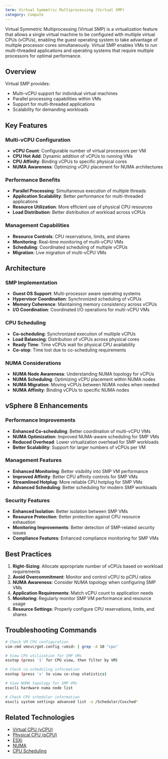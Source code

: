```yaml
---
term: Virtual Symmetric Multiprocessing (Virtual SMP)
category: Compute
---
```


Virtual Symmetric Multiprocessing (Virtual SMP) is a virtualization feature that allows a single virtual machine to be configured with multiple virtual CPUs (vCPUs), enabling the guest operating system to take advantage of multiple processor cores simultaneously. Virtual SMP enables VMs to run multi-threaded applications and operating systems that require multiple processors for optimal performance.

## Overview

Virtual SMP provides:
- Multi-vCPU support for individual virtual machines
- Parallel processing capabilities within VMs
- Support for multi-threaded applications
- Scalability for demanding workloads

## Key Features

### Multi-vCPU Configuration
- **vCPU Count**: Configurable number of virtual processors per VM
- **CPU Hot Add**: Dynamic addition of vCPUs to running VMs
- **CPU Affinity**: Binding vCPUs to specific physical cores
- **NUMA Awareness**: Optimizing vCPU placement for NUMA architectures

### Performance Benefits
- **Parallel Processing**: Simultaneous execution of multiple threads
- **Application Scalability**: Better performance for multi-threaded applications
- **Resource Utilization**: More efficient use of physical CPU resources
- **Load Distribution**: Better distribution of workload across vCPUs

### Management Capabilities
- **Resource Controls**: CPU reservations, limits, and shares
- **Monitoring**: Real-time monitoring of multi-vCPU VMs
- **Scheduling**: Coordinated scheduling of multiple vCPUs
- **Migration**: Live migration of multi-vCPU VMs

## Architecture

### SMP Implementation
- **Guest OS Support**: Multi-processor aware operating systems
- **Hypervisor Coordination**: Synchronized scheduling of vCPUs
- **Memory Coherence**: Maintaining memory consistency across vCPUs
- **I/O Coordination**: Coordinated I/O operations for multi-vCPU VMs

### CPU Scheduling
- **Co-scheduling**: Synchronized execution of multiple vCPUs
- **Load Balancing**: Distribution of vCPUs across physical cores
- **Ready Time**: Time vCPUs wait for physical CPU availability
- **Co-stop**: Time lost due to co-scheduling requirements

### NUMA Considerations
- **NUMA Node Awareness**: Understanding NUMA topology for vCPUs
- **NUMA Scheduling**: Optimizing vCPU placement within NUMA nodes
- **NUMA Migration**: Moving vCPUs between NUMA nodes when needed
- **NUMA Affinity**: Binding vCPUs to specific NUMA nodes

## vSphere 8 Enhancements

### Performance Improvements
- **Enhanced Co-scheduling**: Better coordination of multi-vCPU VMs
- **NUMA Optimization**: Improved NUMA-aware scheduling for SMP VMs
- **Reduced Overhead**: Lower virtualization overhead for SMP workloads
- **Better Scalability**: Support for larger numbers of vCPUs per VM

### Management Features
- **Enhanced Monitoring**: Better visibility into SMP VM performance
- **Improved Affinity**: Better CPU affinity controls for SMP VMs
- **Streamlined Hotplug**: More reliable CPU hotplug for SMP VMs
- **Advanced Scheduling**: Better scheduling for modern SMP workloads

### Security Features
- **Enhanced Isolation**: Better isolation between SMP VMs
- **Resource Protection**: Better protection against CPU resource exhaustion
- **Monitoring Improvements**: Better detection of SMP-related security issues
- **Compliance Features**: Enhanced compliance monitoring for SMP VMs

## Best Practices

1. **Right-Sizing**: Allocate appropriate number of vCPUs based on workload requirements
2. **Avoid Overcommitment**: Monitor and control vCPU to pCPU ratios
3. **NUMA Awareness**: Consider NUMA topology when configuring SMP VMs
4. **Application Requirements**: Match vCPU count to application needs
5. **Monitoring**: Regularly monitor SMP VM performance and resource usage
6. **Resource Settings**: Properly configure CPU reservations, limits, and shares

## Troubleshooting Commands

```bash
# Check VM CPU configuration
vim-cmd vmsvc/get.config <vmid> | grep -A 10 "cpu"

# View CPU utilization for SMP VMs
esxtop (press '1' for CPU view, then filter by VM)

# Check co-scheduling information
esxtop (press 'x' to view co-stop statistics)

# View NUMA topology for SMP VMs
esxcli hardware numa node list

# Check CPU scheduler information
esxcli system settings advanced list -o /Scheduler/Cosched*
```

## Related Technologies

- [Virtual CPU (vCPU)](/glossary/term/vcpu)
- [Physical CPU (pCPU)](/glossary/term/pcpu)
- [ESXi](/glossary/term/esxi)
- [NUMA](/glossary/term/numa)
- [CPU Scheduling](/glossary/term/cpu-scheduling)